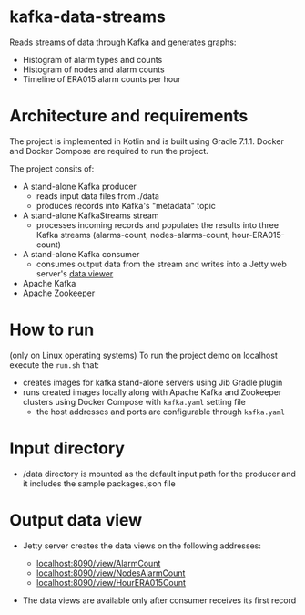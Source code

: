 # kafka-data-streams
Reads streams of data through Kafka and generates graphs:
* Histogram of alarm types and counts
* Histogram of nodes and alarm counts
* Timeline of ERA015 alarm counts per hour

# Architecture and requirements
The project is implemented in Kotlin and is built using Gradle 7.1.1. Docker and Docker Compose are required to run the project.

The project consits of:
- A stand-alone Kafka producer  
    * reads input data files from ./data
    * produces records into Kafka's "metadata" topic
- A stand-alone KafkaStreams stream  
    * processes incoming records and populates the results into three Kafka streams (alarms-count, nodes-alarms-count, hour-ERA015-count)
- A stand-alone Kafka consumer  
    * consumes output data from the stream and writes into a Jetty web server's [data viewer](https://github.com/jasrodis/dataviewer)
- Apache Kafka 
- Apache Zookeeper 

# How to run
(only on Linux operating systems)
To run the project demo on localhost execute the `run.sh` that:   
- creates images for kafka stand-alone servers using Jib Gradle plugin
- runs created images locally along with Apache Kafka and Zookeeper clusters using Docker Compose with `kafka.yaml` setting file  
    * the host addresses and ports are configurable through `kafka.yaml`

# Input directory
- /data directory is mounted as the default input path for the producer and it includes the sample packages.json file

# Output data view
- Jetty server creates the data views on the following addresses:  
    * [localhost:8090/view/AlarmCount](http://localhost:8090/view/AlarmCount)  
    * [localhost:8090/view/NodesAlarmCount](http://localhost:8090/view/NodesAlarmCount)  
    * [localhost:8090/view/HourERA015Count](http://localhost:8090/view/HourERA015Count)  

- The data views are available only after consumer receives its first record 

